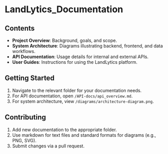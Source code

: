 # LandLytics_Documentation

## **Contents**
- **Project Overview**: Background, goals, and scope.
- **System Architecture**: Diagrams illustrating backend, frontend, and data workflows.
- **API Documentation**: Usage details for internal and external APIs.
- **User Guides**: Instructions for using the LandLytics platform.

## **Getting Started**
1. Navigate to the relevant folder for your documentation needs.
2. For API documentation, open `/API-docs/api_overview.md`.
3. For system architecture, view `/diagrams/architecture-diagram.png`.

## **Contributing**
1. Add new documentation to the appropriate folder.
2. Use markdown for text files and standard formats for diagrams (e.g., PNG, SVG).
3. Submit changes via a pull request.


